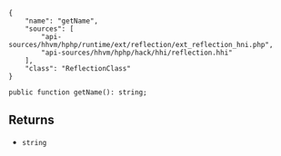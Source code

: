 ``` yamlmeta
{
    "name": "getName",
    "sources": [
        "api-sources/hhvm/hphp/runtime/ext/reflection/ext_reflection_hni.php",
        "api-sources/hhvm/hphp/hack/hhi/reflection.hhi"
    ],
    "class": "ReflectionClass"
}
```




``` Hack
public function getName(): string;
```




## Returns




+ ` string `
<!-- HHAPIDOC -->
